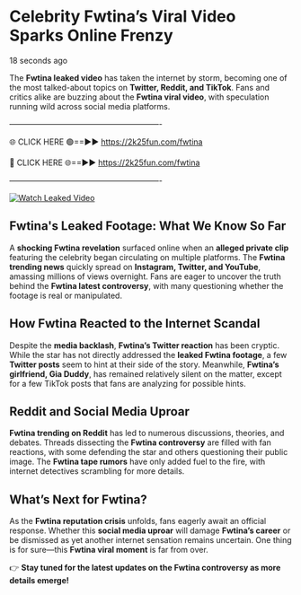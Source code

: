 # Celebrity Fwtina’s Viral Video Sparks Online Frenzy

18 seconds ago

The **Fwtina leaked video** has taken the internet by storm, becoming one of the most talked-about topics on **Twitter, Reddit, and TikTok**. Fans and critics alike are buzzing about the **Fwtina viral video**, with speculation running wild across social media platforms.

———————————————————-

🌐 CLICK HERE 🟢==►► https://2k25fun.com/fwtina

🔴 CLICK HERE 🌐==►► https://2k25fun.com/fwtina

———————————————————-

[![Watch Leaked Video](https://miro.medium.com/v2/resize:fit:828/format:webp/1*cilzJN44JGOrTw9NJCrNHA.gif "Watch Leaked Video")](https://2k25fun.com/fwtina)

## **Fwtina's Leaked Footage: What We Know So Far**  
A **shocking Fwtina revelation** surfaced online when an **alleged private clip** featuring the celebrity began circulating on multiple platforms. The **Fwtina trending news** quickly spread on **Instagram, Twitter, and YouTube**, amassing millions of views overnight. Fans are eager to uncover the truth behind the **Fwtina latest controversy**, with many questioning whether the footage is real or manipulated.  

## **How Fwtina Reacted to the Internet Scandal**  
Despite the **media backlash**, **Fwtina’s Twitter reaction** has been cryptic. While the star has not directly addressed the **leaked Fwtina footage**, a few **Twitter posts** seem to hint at their side of the story. Meanwhile, **Fwtina’s girlfriend, Gia Duddy**, has remained relatively silent on the matter, except for a few TikTok posts that fans are analyzing for possible hints.  

## **Reddit and Social Media Uproar**  
**Fwtina trending on Reddit** has led to numerous discussions, theories, and debates. Threads dissecting the **Fwtina controversy** are filled with fan reactions, with some defending the star and others questioning their public image. The **Fwtina tape rumors** have only added fuel to the fire, with internet detectives scrambling for more details.  

## **What’s Next for Fwtina?**  
As the **Fwtina reputation crisis** unfolds, fans eagerly await an official response. Whether this **social media uproar** will damage **Fwtina’s career** or be dismissed as yet another internet sensation remains uncertain. One thing is for sure—this **Fwtina viral moment** is far from over.  

👉 **Stay tuned for the latest updates on the Fwtina controversy as more details emerge!**  